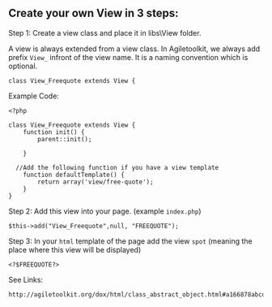 Create your own View in 3 steps:
---

Step 1: Create a view class and place it in libs\View folder.

A view is always extended from a view class. In Agiletoolkit, we always add prefix `View_` infront of the view name. It is a naming convention which is optional.

    class View_Freequote extends View {

Example Code:

    <?php

    class View_Freequote extends View {
    	function init() {
    		parent::init();
    		
	    }
	
      //Add the following function if you have a view template
	    function defaultTemplate() {  
		    return array('view/free-quote');
	    }
    }


Step 2: Add this view into your page. (example `index.php`)

    $this->add("View_Freequote",null, "FREEQUOTE");
    
Step 3: In your `html` template of the page add the view `spot` (meaning the place where this view will be displayed)

    <?$FREEQUOTE?>


See Links:

    http://agiletoolkit.org/dox/html/class_abstract_object.html#a166878abcde3d0e82826ed3110c37c87
